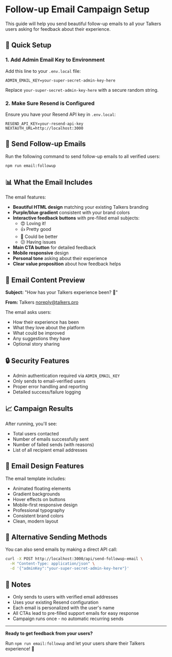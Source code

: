 # Follow-up Email Campaign Setup

This guide will help you send beautiful follow-up emails to all your Talkers users asking for feedback about their experience.

## 🚀 Quick Setup

### 1. Add Admin Email Key to Environment

Add this line to your `.env.local` file:

```env
ADMIN_EMAIL_KEY=your-super-secret-admin-key-here
```

Replace `your-super-secret-admin-key-here` with a secure random string.

### 2. Make Sure Resend is Configured

Ensure you have your Resend API key in `.env.local`:

```env
RESEND_API_KEY=your-resend-api-key
NEXTAUTH_URL=http://localhost:3000
```

## 📧 Send Follow-up Emails

Run the following command to send follow-up emails to all verified users:

```bash
npm run email:followup
```

## 📊 What the Email Includes

The email features:

- **Beautiful HTML design** matching your existing Talkers branding
- **Purple/blue gradient** consistent with your brand colors
- **Interactive feedback buttons** with pre-filled email subjects:
  - 😍 Loving it!
  - 👍 Pretty good
  - 🤔 Could be better
  - 😕 Having issues
- **Main CTA button** for detailed feedback
- **Mobile responsive** design
- **Personal tone** asking about their experience
- **Clear value proposition** about how feedback helps

## 🎯 Email Content Preview

**Subject:** "How has your Talkers experience been? 💜"

**From:** Talkers <noreply@talkers.pro>

The email asks users:

- How their experience has been
- What they love about the platform
- What could be improved
- Any suggestions they have
- Optional story sharing

## 🔒 Security Features

- Admin authentication required via `ADMIN_EMAIL_KEY`
- Only sends to email-verified users
- Proper error handling and reporting
- Detailed success/failure logging

## 📈 Campaign Results

After running, you'll see:

- Total users contacted
- Number of emails successfully sent
- Number of failed sends (with reasons)
- List of all recipient email addresses

## 🎨 Email Design Features

The email template includes:

- Animated floating elements
- Gradient backgrounds
- Hover effects on buttons
- Mobile-first responsive design
- Professional typography
- Consistent brand colors
- Clean, modern layout

## 🔄 Alternative Sending Methods

You can also send emails by making a direct API call:

```bash
curl -X POST http://localhost:3000/api/send-followup-email \
  -H "Content-Type: application/json" \
  -d '{"adminKey":"your-super-secret-admin-key-here"}'
```

## 📝 Notes

- Only sends to users with verified email addresses
- Uses your existing Resend configuration
- Each email is personalized with the user's name
- All CTAs lead to pre-filled support emails for easy response
- Campaign runs once - no automatic recurring sends

---

**Ready to get feedback from your users?**

Run `npm run email:followup` and let your users share their Talkers experience! 💜
